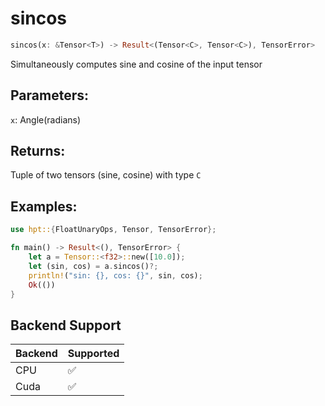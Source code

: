 # sincos
```rust
sincos(x: &Tensor<T>) -> Result<(Tensor<C>, Tensor<C>), TensorError>
```
Simultaneously computes sine and cosine of the input tensor

## Parameters:
`x`: Angle(radians)

## Returns:
Tuple of two tensors (sine, cosine) with type `C`

## Examples:
```rust
use hpt::{FloatUnaryOps, Tensor, TensorError};

fn main() -> Result<(), TensorError> {
    let a = Tensor::<f32>::new([10.0]);
    let (sin, cos) = a.sincos()?;
    println!("sin: {}, cos: {}", sin, cos);
    Ok(())
}
```
## Backend Support
| Backend | Supported |
|---------|-----------|
| CPU     | ✅         |
| Cuda    | ✅        |